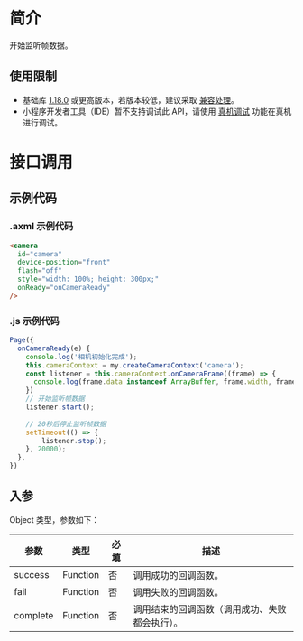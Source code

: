 
# 简介
开始监听帧数据。

## 使用限制

- 基础库 [1.18.0](https://opendocs.alipay.com/mini/framework/lib) 或更高版本，若版本较低，建议采取 [兼容处理](https://docs.alipay.com/mini/framework/compatibility)。
- 小程序开发者工具（IDE）暂不支持调试此 API，请使用 [真机调试](https://opendocs.alipay.com/mini/ide/remote-debug) 功能在真机进行调试。

# 接口调用

## 示例代码

### .axml 示例代码<br />
```html
<camera 
  id="camera"
  device-position="front"
  flash="off"
  style="width: 100%; height: 300px;"
  onReady="onCameraReady"
/>
```

### .js 示例代码
```javascript
Page({
  onCameraReady(e) {
    console.log('相机初始化完成');
    this.cameraContext = my.createCameraContext('camera');
    const listener = this.cameraContext.onCameraFrame((frame) => {
      console.log(frame.data instanceof ArrayBuffer, frame.width, frame.height);
    })
    // 开始监听帧数据
    listener.start();
    
    // 20秒后停止监听帧数据
    setTimeout(() => {
    	listener.stop();
    }, 20000);
  },
})
```

## 入参
Object 类型，参数如下：

| **参数** | **类型** | **必填** | **描述** |
| --- | --- | --- | --- |
| success | Function | 否 | 调用成功的回调函数。 |
| fail | Function | 否 | 调用失败的回调函数。 |
| complete | Function | 否 | 调用结束的回调函数（调用成功、失败都会执行）。 |


